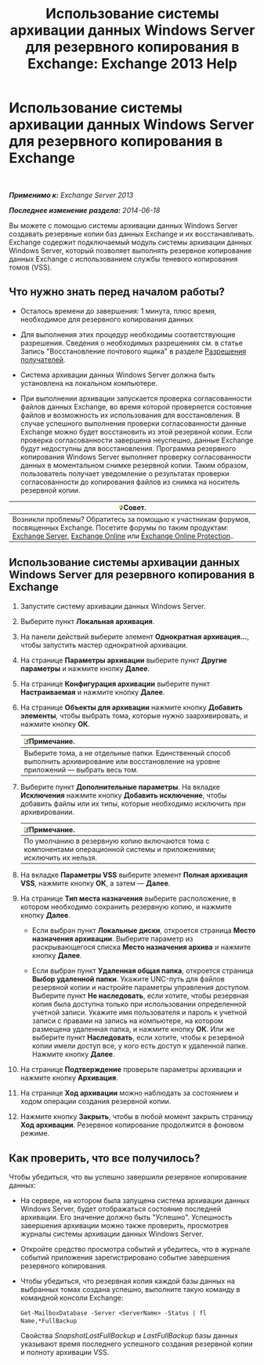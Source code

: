 ﻿---
title: 'Использование системы архивации данных Windows Server для резервного копирования в Exchange: Exchange 2013 Help'
TOCTitle: Использование системы архивации данных Windows Server для резервного копирования в Exchange
ms:assetid: 188a8291-0a41-4ca2-b6d2-94242e2b1ffc
ms:mtpsurl: https://technet.microsoft.com/ru-ru/library/Dd876854(v=EXCHG.150)
ms:contentKeyID: 50487550
ms.date: 04/30/2018
mtps_version: v=EXCHG.150
ms.translationtype: HT
---

# Использование системы архивации данных Windows Server для резервного копирования в Exchange

 

_**Применимо к:** Exchange Server 2013_

_**Последнее изменение раздела:** 2014-06-18_

Вы можете с помощью системы архивации данных Windows Server создавать резервные копии баз данных Exchange и их восстанавливать. Exchange содержит подключаемый модуль системы архивации данных Windows Server, который позволяет выполнять резервное копирование данных Exchange с использованием службы теневого копирования томов (VSS).

## Что нужно знать перед началом работы?

  - Осталось времени до завершения: 1 минута, плюс время, необходимое для резервного копирования данных

  - Для выполнения этих процедур необходимы соответствующие разрешения. Сведения о необходимых разрешениях см. в статье Запись "Восстановление почтового ящика" в разделе [Разрешения получателей](recipients-permissions-exchange-2013-help.md).

  - Система архивации данных Windows Server должна быть установлена на локальном компьютере.

  - При выполнении архивации запускается проверка согласованности файлов данных Exchange, во время которой проверяется состояние файлов и возможность их использования для восстановления. В случае успешного выполнения проверки согласованности данные Exchange можно будет восстановить из этой резервной копии. Если проверка согласованности завершена неуспешно, данные Exchange будут недоступны для восстановления. Программа резервного копирования Windows Server выполняет проверку согласованности данных в моментальном снимке резервной копии. Таким образом, пользователь получает уведомление о результатах проверки согласованности до копирования файлов из снимка на носитель резервной копии.

<table>
<thead>
<tr class="header">
<th><img src="images/Bb124558.tip(EXCHG.150).gif" title="Совет" alt="Совет" />Совет.</th>
</tr>
</thead>
<tbody>
<tr class="odd">
<td>Возникли проблемы? Обратитесь за помощью к участникам форумов, посвященных Exchange. Посетите форумы по таким продуктам: <a href="https://go.microsoft.com/fwlink/p/?linkid=60612">Exchange Server</a>, <a href="https://go.microsoft.com/fwlink/p/?linkid=267542">Exchange Online</a> или <a href="https://go.microsoft.com/fwlink/p/?linkid=285351">Exchange Online Protection</a>..</td>
</tr>
</tbody>
</table>


## Использование системы архивации данных Windows Server для резервного копирования в Exchange

1.  Запустите систему архивации данных Windows Server.

2.  Выберите пункт **Локальная архивация**.

3.  На панели действий выберите элемент **Однократная архивация...**, чтобы запустить мастер однократной архивации.

4.  На странице **Параметры архивации** выберите пункт **Другие параметры** и нажмите кнопку **Далее**.

5.  На странице **Конфигурация архивации** выберите пункт **Настраиваемая** и нажмите кнопку **Далее**.

6.  На странице **Объекты для архивации** нажмите кнопку **Добавить элементы**, чтобы выбрать тома, которые нужно заархивировать, и нажмите кнопку **ОК**.
    
    <table>
    <thead>
    <tr class="header">
    <th><img src="images/JJ126620.note(EXCHG.150).gif" title="Примечание" alt="Примечание" />Примечание.</th>
    </tr>
    </thead>
    <tbody>
    <tr class="odd">
    <td>Выберите тома, а не отдельные папки. Единственный способ выполнить архивирование или восстановление на уровне приложений — выбрать весь том.</td>
    </tr>
    </tbody>
    </table>


7.  Выберите пункт **Дополнительные параметры**. На вкладке **Исключения** нажмите кнопку **Добавить исключение**, чтобы добавить файлы или их типы, которые необходимо исключить при архивировании.
    
    <table>
    <thead>
    <tr class="header">
    <th><img src="images/JJ126620.note(EXCHG.150).gif" title="Примечание" alt="Примечание" />Примечание.</th>
    </tr>
    </thead>
    <tbody>
    <tr class="odd">
    <td>По умолчанию в резервную копию включаются тома с компонентами операционной системы и приложениями; исключить их нельзя.</td>
    </tr>
    </tbody>
    </table>


8.  На вкладке **Параметры VSS** выберите элемент **Полная архивация VSS**, нажмите кнопку **ОК**, а затем — **Далее**.

9.  На странице **Тип места назначения** выберите расположение, в котором необходимо сохранить резервную копию, и нажмите кнопку **Далее**.
    
      - Если выбран пункт **Локальные диски**, откроется страница **Место назначения архивации**. Выберите параметр из раскрывающегося списка **Место назначения архива** и нажмите кнопку **Далее**.
    
      - Если выбран пункт **Удаленная общая папка**, откроется страница **Выбор удаленной папки**. Укажите UNC-путь для файлов резервной копии и настройте параметры управления доступом. Выберите пункт **Не наследовать**, если хотите, чтобы резервная копия была доступна только при использовании определенной учетной записи. Укажите имя пользователя и пароль к учетной записи с правами на запись на компьютере, на котором размещена удаленная папка, и нажмите кнопку **ОК**. Или же выберите пункт **Наследовать**, если хотите, чтобы к резервной копии имели доступ все, у кого есть доступ к удаленной папке. Нажмите кнопку **Далее**.

10. На странице **Подтверждение** проверьте параметры архивации и нажмите кнопку **Архивация**.

11. На странице **Ход архивации** можно наблюдать за состоянием и ходом операции создания резервной копии.

12. Нажмите кнопку **Закрыть**, чтобы в любой момент закрыть страницу **Ход архивации**. Резервное копирование продолжится в фоновом режиме.

## Как проверить, что все получилось?

Чтобы убедиться, что вы успешно завершили резервное копирование данных:

  - На сервере, на котором была запущена система архивации данных Windows Server, будет отображаться состояние последней архивации. Его значение должно быть "Успешно". Успешность завершения архивации можно также проверить, просмотрев журналы системы архивации данных Windows Server.

  - Откройте средство просмотра событий и убедитесь, что в журнале событий приложения зарегистрировано событие завершения резервного копирования.

  - Чтобы убедиться, что резервная копия каждой базы данных на выбранных томах создана успешно, выполните такую команду в командной консоли Exchange:
    
        Get-MailboxDatabase -Server <ServerName> -Status | fl Name,*FullBackup
    
    Свойства *SnapshotLastFullBackup* и *LastFullBackup* базы данных указывают время последнего успешного создания резервной копии и полноту архивации VSS.

